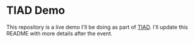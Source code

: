 # TIAD Demo

This repository is a live demo I'll be doing as part of
[TIAD](http://tiad.paris). I'll update this README with more details
after the event.

